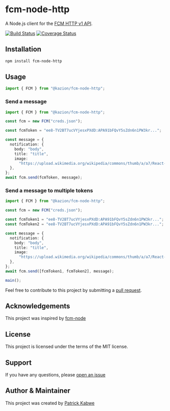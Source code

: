 # fcm-node-http

A Node.js client for the [FCM HTTP v1 API](https://firebase.google.com/docs/cloud-messaging/http-server-ref).

[![Build Status](https://travis-ci.org/cedadev/fcm-node-http.svg?branch=main)](https://travis-ci.org/cedadev/fcm-node-http)
[![Coverage Status](https://coveralls.io/repos/github/cedadev/fcm-node-http/badge.svg?branch=master)](https://coveralls.io/github/cedadev/fcm-node-http?branch=main)

## Installation

```bash
npm install fcm-node-http
```

## Usage

```js
import { FCM } from "@kazion/fcm-node-http";
```

### Send a message

```ts
import { FCM } from "@kazion/fcm-node-http";

const fcm = new FCM("creds.json");

const fcmToken = "ee8-TV2BT7ucVYjesxPXdD:APA91bFQvY5sZdn6n1PW3kr...";

const message = {
  notification: {
    body: "body",
    title: "title",
    image:
      "https://upload.wikimedia.org/wikipedia/commons/thumb/a/a7/React-icon.svg/120px-React-icon.svg.png",
  },
};
await fcm.send(fcmToken, message);
```

### Send a message to multiple tokens

```ts
import { FCM } from "@kazion/fcm-node-http";

const fcm = new FCM("creds.json");

const fcmToken1 = "ee8-TV2BT7ucVYjesxPXdD:APA91bFQvY5sZdn6n1PW3kr...";
const fcmToken2 = "ee8-TV2BT7ucVYjesxPXdD:APA91bFQvY5sZdn6n1PW3kr...";

const message = {
  notification: {
    body: "body",
    title: "title",
    image:
      "https://upload.wikimedia.org/wikipedia/commons/thumb/a/a7/React-icon.svg/120px-React-icon.svg.png",
  },
};
await fcm.send([fcmToken1, fcmToken2], message);

main();
```

Feel free to contribute to this project by submitting a [pull request](https://github.com/Kazion500/fcm-node-http).

## Acknowledgements

This project was inspired by [fcm-node](https://www.npmjs.com/package/fcm-node)

## License

This project is licensed under the terms of the MIT license.

## Support

If you have any questions, please [open an issue](https://github.com/Kazion500/fcm-node-http/issues)

## Author & Maintainer

This project was created by [Patrick Kabwe](https://github.com/Kazion500)
